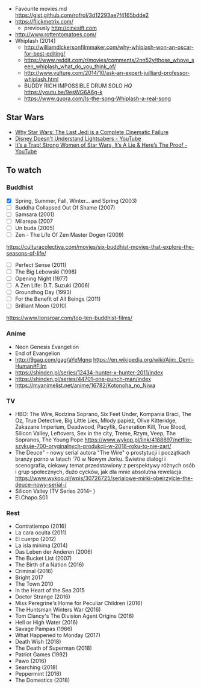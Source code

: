 - Favourite movies.md https://gist.github.com/rofrol/3d12293ae7f4165bdde2
- https://flickmetrix.com/
  - previously http://cinesift.com
- http://www.rottentomatoes.com/
- Whiplash (2014)
  - http://williamdickersonfilmmaker.com/why-whiplash-won-an-oscar-for-best-editing/
  - https://www.reddit.com/r/movies/comments/2nn52y/those_whove_seen_whiplash_what_do_you_think_of/
  - http://www.vulture.com/2014/10/ask-an-expert-juilliard-professor-whiplash.html
  - BUDDY RICH IMPOSSIBLE DRUM SOLO *HQ* https://youtu.be/9esWG6A6g-k
  - https://www.quora.com/Is-the-song-Whiplash-a-real-song

## Star Wars

- [Why Star Wars: The Last Jedi is a Complete Cinematic Failure](https://youtu.be/5ECwhB21Pnk)
- [Disney Doesn't Understand Lightsabers - YouTube](https://youtu.be/c85KaDSMIRM)
- [It’s a Trap! Strong Women of Star Wars, It’s A Lie & Here’s The Proof - YouTube](https://youtu.be/lFaSUn9bHVw)

## To watch

### Buddhist

- [x] Spring, Summer, Fall, Winter... and Spring (2003)
- [ ] Buddha Collapsed Out Of Shame (2007)
- [ ] Samsara (2001)
- [ ] Milarepa (2007
- [ ] Un buda (2005)
- [ ] Zen - The Life Of Zen Master Dogen (2009)

https://culturacolectiva.com/movies/six-buddhist-movies-that-explore-the-seasons-of-life/

- [ ] Perfect Sense (2011)
- [ ] The Big Lebowski (1998)
- [ ] Opening Night (1977)
- [ ] A Zen Life: D.T. Suzuki (2006)
- [ ] Groundhog Day (1993)
- [ ] For the Benefit of All Beings (2011)
- [ ] Brilliant Moon (2010)

https://www.lionsroar.com/top-ten-buddhist-films/

### Anime

- Neon Genesis Evangelion
- End of Evangelion
- http://9gag.com/gag/aYeMgnq https://en.wikipedia.org/wiki/Ajin:_Demi-Human#Film
- https://shinden.pl/series/12434-hunter-x-hunter-2011/index
- https://shinden.pl/series/44701-one-punch-man/index
- https://myanimelist.net/anime/16782/Kotonoha_no_Niwa

### TV

- HBO: The Wire, Rodzina Soprano, Six Feet Under, Kompania Braci, The Oz, True Detective, Big Little Lies, Młody papież, Olive Kitteridge, Zakazane Imperium, Deadwood, Pacyfik, Generation Kill, True Blood, Silicon Valley, Leftovers, Sex in the city, Treme, Rzym, Veep, The Sopranos, The Young Pope https://www.wykop.pl/link/4188897/netflix-szykuje-700-oryginalnych-produkcji-w-2018-roku-to-nie-zart/
- The Deuce" - nowy serial autora "The Wire" o prostytucji i początkach branży porno w latach '70 w Nowym Jorku. Świetne dialogi i scenografia, ciekawy temat przedstawiony z perspektywy różnych osób i grup społecznych, dużo cycków, jak dla mnie absolutna rewelacja. https://www.wykop.pl/wpis/30726725/serialowe-mirki-obejrzyjcie-the-deuce-nowy-serial-/
- Silicon Valley (TV Series 2014– )
- El.Chapo.S01

### Rest

- Contratiempo (2016)
- La cara oculta (2011)
- El cuerpo (2012)
- La isla mínima (2014)
- Das Leben der Anderen (2006)
- The Bucket List (2007)
- The Birth of a Nation (2016)
- Criminal (2016)
- Bright 2017
- The Town 2010
- In the Heart of the Sea 2015
- Doctor Strange (2016)
- Miss Peregrine's Home for Peculiar Children (2016)
- The Huntsman Winters War (2016)
- Tom Clancy's The Division Agent Origins (2016)
- Hell or High Water (2016)
- Savage Pampas (1966)
- What Happened to Monday (2017) 
- Death Wish (2018) 
- The Death of Superman (2018)
- Patriot Games (1992)
- Pawo (2016)
- Searching (2018)
- Peppermint (2018)
- The Domestics (2018) 
